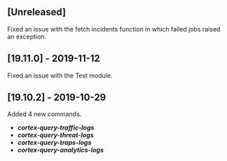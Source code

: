 ## [Unreleased]
Fixed an issue with the fetch incidents function in which failed jobs raised an exception.

## [19.11.0] - 2019-11-12
Fixed an issue with the Test module.

## [19.10.2] - 2019-10-29
Added 4 new commands.
  - ***cortex-query-traffic-logs***
  - ***cortex-query-threat-logs***
  - ***cortex-query-traps-logs***
  - ***cortex-query-analytics-logs*** 
